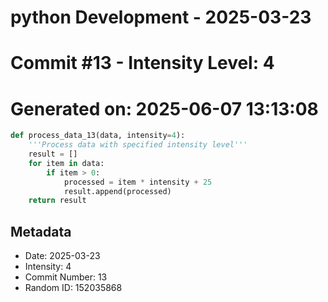 ﻿# python Development - 2025-03-23
# Commit #13 - Intensity Level: 4
# Generated on: 2025-06-07 13:13:08
```python
def process_data_13(data, intensity=4):
    '''Process data with specified intensity level'''
    result = []
    for item in data:
        if item > 0:
            processed = item * intensity + 25
            result.append(processed)
    return result
```
## Metadata
- Date: 2025-03-23
- Intensity: 4
- Commit Number: 13
- Random ID: 152035868
